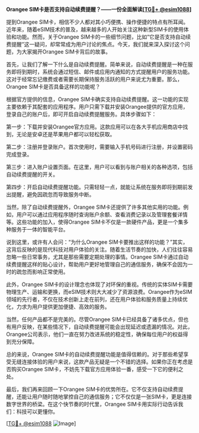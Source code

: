 **Orangee SIM卡是否支持自动续费提醒？——一份全面解读[[TG💪+ @esim1088](https://t.me/s/esim1088)]**

提到Orangee SIM卡，相信不少人都对其小巧便携、操作便捷的特点有所耳闻。近年来，随着eSIM技术的普及，越来越多的人开始关注这种新型SIM卡的使用体验和功能。然而，关于Orangee SIM卡的一些细节问题，比如“它是否支持自动续费提醒”这一疑问，却常常成为用户讨论的焦点。今天，我们就来深入探讨这个问题，为大家揭开Orangee SIM卡背后的故事。

首先，让我们了解一下什么是自动续费提醒。简单来说，自动续费提醒是一种在服务即将到期时，系统会通过短信、邮件或应用内通知的方式提醒用户的服务功能。这对于经常忘记缴费或者需要长期保持服务活跃的用户来说尤为重要。那么，Orangee SIM卡是否具备这样的功能呢？

根据官方提供的信息，Orangee SIM卡确实支持自动续费提醒。这一功能的实现主要依赖于其配套的应用程序。用户只需下载并安装Orangee提供的官方应用，登录自己的账户后，即可开启自动续费提醒服务。具体步骤如下：

第一步：下载并安装Orangee官方应用。这款应用可以在各大手机应用商店中找到，无论是安卓还是苹果用户都可以轻松获取。

第二步：注册并登录账户。首次使用时，需要输入手机号码进行注册，并设置密码完成登录。

第三步：进入账户设置页面。在这里，用户可以看到与账户相关的各种选项，包括自动续费提醒的开关。

第四步：开启自动续费提醒功能。只需轻轻一点，就能让系统在服务即将到期前发出提醒，避免因疏忽而导致服务中断。

当然，除了自动续费提醒外，Orangee SIM卡还提供了许多其他实用的功能。例如，用户可以通过应用程序随时查询账户余额、查看消费记录以及管理套餐详情等。这些功能的加入，使得Orangee SIM卡不仅是一款硬件产品，更是一个集多种服务于一体的智能平台。

说到这里，或许有人会问：“为什么Orangee SIM卡要推出这样的功能？”其实，这背后反映的是现代科技对用户体验的关注。随着生活节奏的加快，人们往往容易忽略一些日常事务，尤其是那些需要定期处理的事情。Orangee SIM卡通过自动续费提醒这样的贴心设计，帮助用户更好地管理自己的通信服务，确保不会因为一时的疏忽而影响正常使用。

此外，Orangee SIM卡的设计理念也体现了对环保的重视。传统的实体SIM卡需要物理生产、运输和更换，而eSIM技术则大大减少了资源浪费。Orangee作为eSIM领域的先行者，不仅在技术创新上走在前列，还在用户体验和服务质量上持续优化，力求为用户提供更加便捷、高效的服务。

当然，任何产品都不是完美的。尽管Orangee SIM卡已经具备了诸多优点，但也有用户反映，在某些情况下，自动续费提醒可能会出现延迟或遗漏的情况。对此，Orangee公司表示，他们一直在努力改进系统的稳定性，确保每位用户的权益得到充分保障。

总的来说，Orangee SIM卡的自动续费提醒功能是值得信赖的。对于那些希望享受无缝连接体验的用户来说，这款产品无疑是一个不错的选择。如果你正在考虑是否购买Orangee SIM卡，不妨先下载官方应用体验一番，感受一下它的便利之处。

最后，我们再来回顾一下Orangee SIM卡的优势所在。它不仅支持自动续费提醒，还能让用户随时随地掌控自己的通信服务；它不仅仅是一张SIM卡，更是连接数字世界的桥梁。在这个快节奏的时代里，Orangee SIM卡用实际行动告诉我们：科技可以更懂你。

[[TG💪+ @esim1088](https://t.me/s/esim1088) ![Image](https://i.postimg.cc/4NQfJmqS/Snipaste-2025-05-13-00-14-12.png)]